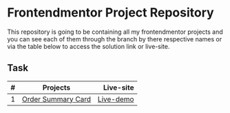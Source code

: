 # Frontendmentor Project Repository 

This repository is going to be containing all my frontendmentor projects and you can see each of them through the branch by there respective names or via the table below to access the solution link or live-site.

## Task 

| #        | Projects           | Live-site  |
| ------------- |:-------------:| -----:|
| 1     | [Order Summary Card](https://github.com/mercyharbo/frontendmentor-projects/tree/order-summary-card) | [ Live-demo ](https://ordercard.netlify.app/) |
